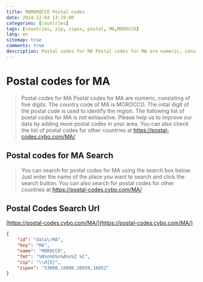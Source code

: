 ```yaml
---
title: MAMOROCCO Postal codes 
date: 2024-12-04 13:19:00
categories: [countries]
tags: [countries, zip, zipex, postal, MA,MOROCCO]
lang: en
sitemap: true
comments: true
description: Postal codes for MA Postal codes for MA are numeric, consisting of five digits. The country code of MA is MOROCCO. The inital digit of the postal code is used to identify the region. The following list of postal codes for MA is not exhaustive. Please help us to improve our data by adding more postal codes in your area. You can also check the list of postal codes for other countries at https://postal-codes.cybo.com/MA/
---
```


# Postal codes for MA
> Postal codes for MA Postal codes for MA are numeric, consisting of five digits. The country code of MA is MOROCCO. The inital digit of the postal code is used to identify the region. The following list of postal codes for MA is not exhaustive. Please help us to improve our data by adding more postal codes in your area. You can also check the list of postal codes for other countries at https://postal-codes.cybo.com/MA/

## Postal codes for MA Search 
> You can search for postal codes for MA using the search box below. Just enter the name of the place you want to search and click the search button. You can also search for postal codes for other countries at https://postal-codes.cybo.com/MA/

## Postal Codes Search Url

[https://postal-codes.cybo.com/MA/](https://postal-codes.cybo.com/MA/)
```json
{
    "id": "data\/MA",
    "key": "MA",
    "name": "MOROCCO",
    "fmt": "%N%n%O%n%A%n%Z %C",
    "zip": "\\d{5}",
    "zipex": "53000,10000,20050,16052"
}
```
